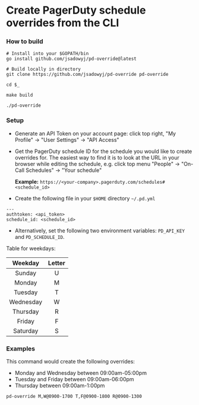 # Create PagerDuty schedule overrides from the CLI

### How to build
```
# Install into your $GOPATH/bin
go install github.com/jsadowyj/pd-override@latest

# Build locally in directory
git clone https://github.com/jsadowyj/pd-override pd-override

cd $_

make build

./pd-override
```

### Setup
- Generate an API Token on your account page: click top right, "My Profile" ->
  "User Settings" -> "API Access"
- Get the PagerDuty schedule ID for the schedule you would like to create
  overrides for.
  The easiest way to find it is to look at the URL in your browser while editing
  the schedule, e.g. click top menu "People" -> "On-Call Schedules" -> "Your
  schedule"

  **Example:** `https://<your-company>.pagerduty.com/schedules#<schedule_id>`
- Create the following file in your `$HOME` directory
`~/.pd.yml`
```
---
authtoken: <api_token>
schedule_id: <schedule_id>
```
- Alternatively, set the following two environment variables: `PD_API_KEY` and `PD_SCHEDULE_ID`.

Table for weekdays:

| **Weekday** 	| **Letter** 	|
|:-----------:	|:----------:	|
| Sunday      	| U          	|
| Monday      	| M          	|
| Tuesday     	| T          	|
| Wednesday   	| W          	|
| Thursday    	| R          	|
| Friday      	| F          	|
| Saturday    	| S          	|

### Examples
This command would create the following overrides:
- Monday and Wednesday between 09:00am-05:00pm
- Tuesday and Friday between 09:00am-06:00pm
- Thursday between 09:00am-1:00pm

```
pd-override M,W@0900-1700 T,F@0900-1800 R@0900-1300
```

